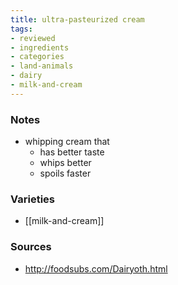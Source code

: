 ```yaml
---
title: ultra-pasteurized cream
tags:
- reviewed
- ingredients
- categories
- land-animals
- dairy
- milk-and-cream
---
```

### Notes
- whipping cream that
	- has better taste
	- whips better
	- spoils faster

### Varieties
* [[milk-and-cream]]

### Sources
* http://foodsubs.com/Dairyoth.html
